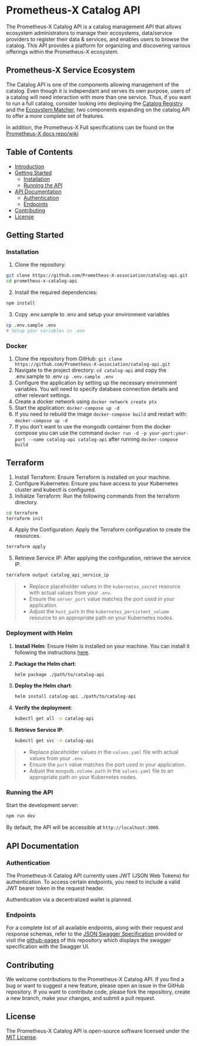 # Prometheus-X Catalog API

The Prometheus-X Catalog API is a catalog management API that allows ecosystem administrators to manage their ecosystems, data/service providers to register their data & services, and enables users to browse the catalog. This API provides a platform for organizing and discovering various offerings within the Prometheus-X ecosystem.

## Prometheus-X Service Ecosystem

The Catalog API is one of the components allowing management of the catalog. Even though it is independant and serves its own purpose, users of a catalog will need interaction with more than one service. Thus, if you want to run a full catalog, consider looking into deploying the [Catalog Registry](https://github.com/Prometheus-X-association/catalog-registry) and the [Ecosystem Matcher](https://github.com/Prometheus-X-association/ecosystem-matcher), two components expanding on the catalog API to offer a more complete set of features.

In addition, the Prometheus-X Full specifications can be found on the [Prometheus-X docs repo/wiki](https://github.com/Prometheus-X-association/docs/wiki/Prometheus%E2%80%90X-Building-Blocks:-Enabling-Secure-Data-Ecosystems-and-Consent%E2%80%90driven-Data-Sharing)

## Table of Contents

- [Introduction](#prometheus-x-catalog-api)
- [Getting Started](#getting-started)
  - [Installation](#installation)
  - [Running the API](#running-the-api)
- [API Documentation](#api-documentation)
  - [Authentication](#authentication)
  - [Endpoints](#endpoints)
- [Contributing](#contributing)
- [License](#license)

## Getting Started

### Installation

1. Clone the repository:

```bash
git clone https://github.com/Prometheus-X-association/catalog-api.git
cd prometheus-x-catalog-api
```

2. Install the required dependencies:

```bash
npm install
```

3. Copy .env.sample to .env and setup your environment variables
```bash
cp .env.sample .env
# Setup your variables in .env
```

### Docker
1. Clone the repository from GitHub: `git clone https://github.com/Prometheus-X-association/catalog-api.git`
2. Navigate to the project directory: `cd catalog-api` and copy the .env.sample to .env `cp .env.sample .env`
3. Configure the application by setting up the necessary environment variables. You will need to specify database connection details and other relevant settings.
4. Create a docker network using `docker network create ptx`
5. Start the application: `docker-compose up -d`
6. If you need to rebuild the image `docker-compose build` and restart with: `docker-compose up -d`
7. If you don't want to use the mongodb container from the docker compose you can use the command `docker run -d -p your-port:your-port --name catalog-api catalog-api` after running `docker-compose build`

## Terraform

1. Install Terraform: Ensure Terraform is installed on your machine.
2. Configure Kubernetes: Ensure you have access to your Kubernetes cluster and kubectl is configured.
3. Initialize Terraform: Run the following commands from the terraform directory.
```sh
cd terraform
terraform init
```
4. Apply the Configuration: Apply the Terraform configuration to create the resources.
```sh
terraform apply
```
5. Retrieve Service IP: After applying the configuration, retrieve the service IP.
```sh
terraform output catalog_api_service_ip
```

> * Replace placeholder values in the `kubernetes_secret` resource with actual values from your `.env`.
> * Ensure the `server_port` value matches the port used in your application.
> * Adjust the `host_path` in the `kubernetes_persistent_volume` resource to an appropriate path on your Kubernetes nodes.

### Deployment with Helm

1. **Install Helm**: Ensure Helm is installed on your machine. You can install it following the instructions [here](https://helm.sh/docs/intro/install/).

2. **Package the Helm chart**:
    ```sh
    helm package ./path/to/catalog-api
    ```

3. **Deploy the Helm chart**:
    ```sh
    helm install catalog-api ./path/to/catalog-api
    ```

4. **Verify the deployment**:
    ```sh
    kubectl get all -n catalog-api
    ```

5. **Retrieve Service IP**:
    ```sh
    kubectl get svc -n catalog-api
    ```

> * Replace placeholder values in the `values.yaml` file with actual values from your `.env`.
> * Ensure the `port` value matches the port used in your application.
> * Adjust the `mongodb.volume.path` in the `values.yaml` file to an appropriate path on your Kubernetes nodes.

### Running the API

Start the development server:

```bash
npm run dev
```


By default, the API will be accessible at `http://localhost:3000`.

## API Documentation

### Authentication

The Prometheus-X Catalog API currently uses JWT (JSON Web Tokens) for authentication. To access certain endpoints, you need to include a valid JWT bearer token in the request header.

Authentication via a decentralized wallet is planned.

### Endpoints

For a complete list of all available endpoints, along with their request and response schemas, refer to the [JSON Swagger Specification](./docs/swagger.json) provided or visit the [github-pages](https://prometheus-x-association.github.io/catalog-api/) of this repository which displays the swagger specification with the Swagger UI.

## Contributing

We welcome contributions to the Prometheus-X Catalog API. If you find a bug or want to suggest a new feature, please open an issue in the GitHub repository. If you want to contribute code, please fork the repository, create a new branch, make your changes, and submit a pull request.

## License

The Prometheus-X Catalog API is open-source software licensed under the [MIT License](LICENSE).
